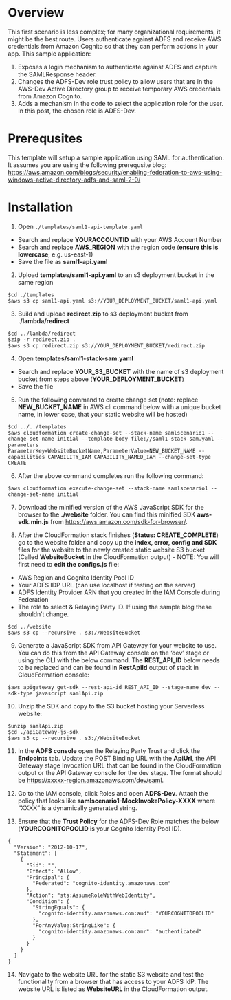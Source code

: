 # Overview
This first scenario is less complex; for many organizational requirements, it might be the best route. Users authenticate against ADFS and receive AWS credentials from Amazon Cognito so that they can perform actions in your app. This sample application:

1. Exposes a login mechanism to authenticate against ADFS and capture the SAMLResponse header.
2. Changes the ADFS-Dev role trust policy to allow users that are in the AWS-Dev Active Directory group to receive temporary AWS credentials from Amazon Cognito.
3. Adds a mechanism in the code to select the application role for the user. In this post, the chosen role is ADFS-Dev.

# Prerequsites
This template will setup a sample application using SAML for authentication. It assumes you are using the following prerequsite blog: https://aws.amazon.com/blogs/security/enabling-federation-to-aws-using-windows-active-directory-adfs-and-saml-2-0/

# Installation

1. Open `./templates/saml1-api-template.yaml`
  * Search and replace **YOURACCOUNTID** with your AWS Account Number
  * Search and replace **AWS_REGION** with the region code (**ensure this is lowercase**, e.g. us-east-1)
  * Save the file as **saml1-api.yaml**

2. Upload **templates/saml1-api.yaml** to an s3 deployment bucket in the same region

  ```
  $cd ./templates
  $aws s3 cp saml1-api.yaml s3://YOUR_DEPLOYMENT_BUCKET/saml1-api.yaml
  ```

3. Build and upload **redirect.zip** to s3 deployment bucket from **./lambda/redirect**

  ```
  $cd ../lambda/redirect
  $zip -r redirect.zip .
  $aws s3 cp redirect.zip s3://YOUR_DEPLOYMENT_BUCKET/redirect.zip
  ```

4. Open **templates/saml1-stack-sam.yaml**
  * Search and replace **YOUR_S3_BUCKET** with the name of s3 deployment bucket from steps above (**YOUR_DEPLOYMENT_BUCKET**)
  * Save the file

5. Run the following command to create change set (note: replace **NEW_BUCKET_NAME** in AWS cli command below with a unique bucket name, in lower case, that your static website will be hosted)

  ```
  $cd ../../templates
  $aws cloudformation create-change-set --stack-name samlscenario1 --change-set-name initial --template-body file://saml1-stack-sam.yaml --parameters ParameterKey=WebsiteBucketName,ParameterValue=NEW_BUCKET_NAME --capabilities CAPABILITY_IAM CAPABILITY_NAMED_IAM --change-set-type CREATE
  ```

6. After the above command completes run the following command:

  ```
  $aws cloudformation execute-change-set --stack-name samlscenario1 --change-set-name initial
  ```

7. Download the minified version of the AWS JavaScript SDK for the browser to the **./website** folder. You can find this minified SDK **aws-sdk.min.js** from https://aws.amazon.com/sdk-for-browser/.

8. After the CloudFormation stack finishes (**Status: CREATE_COMPLETE**) go to the website folder and copy up the **index, error, config and SDK** files for the website to the newly created static website S3 bucket (Called **WebsiteBucket** in the CloudFormation output) - NOTE: You will first need to **edit the configs.js** file:

  * AWS Region and Cognito Identity Pool ID
  * Your ADFS IDP URL (can use localhost if testing on the server)
  * ADFS Identity Provider ARN that you created in the IAM Console during Federation
  * The role to select & Relaying Party ID. If using the sample blog these shouldn’t change.

  ```
  $cd ../website
  $aws s3 cp --recursive . s3://WebsiteBucket
  ```

9.  Generate a JavaScript SDK from API Gateway for your website to use. You can do this from the API Gateway console on the ‘dev’ stage or using the CLI with the below command. The **REST_API_ID** below needs to be replaced and can be found in **RestApiId** output of stack in CloudFormation console:

  ```
  $aws apigateway get-sdk --rest-api-id REST_API_ID --stage-name dev --sdk-type javascript samlApi.zip
  ```

10. Unzip the SDK and copy to the S3 bucket hosting your Serverless website:

  ```
  $unzip samlApi.zip
  $cd ./apiGateway-js-sdk
  $aws s3 cp --recursive . s3://WebsiteBucket
  ```

11. In the **ADFS console** open the Relaying Party Trust and click the **Endpoints** tab. Update the POST Binding URL with the **ApiUrl**, the API Gateway stage Invocation URL that can be found in the CloudFormation output or the API Gateway console for the dev stage. The format should be https://xxxxx-region.amazonaws.com/dev/saml.

12. Go to the IAM console, click Roles and open **ADFS-Dev**. Attach the policy that looks like **samlscenario1-MockInvokePolicy-XXXX** where “XXXX” is a dynamically generated string.

13. Ensure that the **Trust Policy** for the ADFS-Dev Role matches the below (**YOURCOGNITOPOOLID** is your Cognito Identity Pool ID).

  ```
  {
    "Version": "2012-10-17",
    "Statement": [
      {
        "Sid": "",
        "Effect": "Allow",
        "Principal": {
          "Federated": "cognito-identity.amazonaws.com"
        },
        "Action": "sts:AssumeRoleWithWebIdentity",
        "Condition": {
          "StringEquals": {
            "cognito-identity.amazonaws.com:aud": "YOURCOGNITOPOOLID"
          },
          "ForAnyValue:StringLike": {
            "cognito-identity.amazonaws.com:amr": "authenticated"
          }
        }
      }
    ]
  }
  ```

14. Navigate to the website URL for the static S3 website and test the functionality from a browser that has access to your ADFS IdP. The website URL is listed as **WebsiteURL** in the CloudFormation output.

